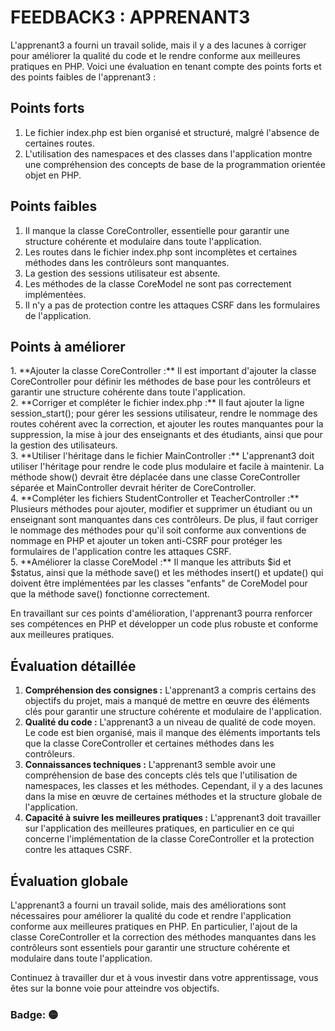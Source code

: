 <h1>FEEDBACK3 : APPRENANT3</h1>
<p>L'apprenant3 a fourni un travail solide, mais il y a des lacunes à corriger pour améliorer la qualité du code et le rendre conforme aux meilleures pratiques en PHP. Voici une évaluation en tenant compte des points forts et des points faibles de l'apprenant3 :</p>

<h2>Points forts</h2>

1. Le fichier index.php est bien organisé et structuré, malgré l'absence de certaines routes.
2. L'utilisation des namespaces et des classes dans l'application montre une compréhension des concepts de base de la programmation orientée objet en PHP.

<h2>Points faibles</h2>

1. Il manque la classe CoreController, essentielle pour garantir une structure cohérente et modulaire dans toute l'application.
2. Les routes dans le fichier index.php sont incomplètes et certaines méthodes dans les contrôleurs sont manquantes.
3. La gestion des sessions utilisateur est absente.
4. Les méthodes de la classe CoreModel ne sont pas correctement implémentées.
5. Il n'y a pas de protection contre les attaques CSRF dans les formulaires de l'application.

<h2>Points à améliorer</h2>
1. **Ajouter la classe CoreController :** Il est important d'ajouter la classe CoreController pour définir les méthodes de base pour les contrôleurs et garantir une structure cohérente dans toute l'application.<br>
2. **Corriger et compléter le fichier index.php :** Il faut ajouter la ligne session_start(); pour gérer les sessions utilisateur, rendre le nommage des routes cohérent avec la correction, et ajouter les routes manquantes pour la suppression, la mise à jour des enseignants et des étudiants, ainsi que pour la gestion des utilisateurs.<br>
3. **Utiliser l'héritage dans le fichier MainController :** L'apprenant3 doit utiliser l'héritage pour rendre le code plus modulaire et facile à maintenir. La méthode show() devrait être déplacée dans une classe CoreController séparée et MainController devrait hériter de CoreController.<br>
4. **Compléter les fichiers StudentController et TeacherController :** Plusieurs méthodes pour ajouter, modifier et supprimer un étudiant ou un enseignant sont manquantes dans ces contrôleurs. De plus, il faut corriger le nommage des méthodes pour qu'il soit conforme aux conventions de nommage en PHP et ajouter un token anti-CSRF pour protéger les formulaires de l'application contre les attaques CSRF.<br>
5. **Améliorer la classe CoreModel :** Il manque les attributs $id et $status, ainsi que la méthode save() et les méthodes insert() et update() qui doivent être implémentées par les classes "enfants" de CoreModel pour que la méthode save() fonctionne correctement.

<p>En travaillant sur ces points d'amélioration, l'apprenant3 pourra renforcer ses compétences en PHP et développer un code plus robuste et conforme aux meilleures pratiques.</p>

<h2>Évaluation détaillée</h2>

1. **Compréhension des consignes :** L'apprenant3 a compris certains des objectifs du projet, mais a manqué de mettre en œuvre des éléments clés pour garantir une structure cohérente et modulaire de l'application.
2. **Qualité du code :** L'apprenant3 a un niveau de qualité de code moyen. Le code est bien organisé, mais il manque des éléments importants tels que la classe CoreController et certaines méthodes dans les contrôleurs.
3. **Connaissances techniques :** L'apprenant3 semble avoir une compréhension de base des concepts clés tels que l'utilisation de namespaces, les classes et les méthodes. Cependant, il y a des lacunes dans la mise en œuvre de certaines méthodes et la structure globale de l'application.
4. **Capacité à suivre les meilleures pratiques :** L'apprenant3 doit travailler sur l'application des meilleures pratiques, en particulier en ce qui concerne l'implémentation de la classe CoreController et la protection contre les attaques CSRF.

<h2>Évaluation globale</h2>

<p>L'apprenant3 a fourni un travail solide, mais des améliorations sont nécessaires pour améliorer la qualité du code et rendre l'application conforme aux meilleures pratiques en PHP. En particulier, l'ajout de la classe CoreController et la correction des méthodes manquantes dans les contrôleurs sont essentiels pour garantir une structure cohérente et modulaire dans toute l'application.</p>
<p>Continuez à travailler dur et à vous investir dans votre apprentissage, vous êtes sur la bonne voie pour atteindre vos objectifs.</p>

<h3>Badge: 🟡</h3>
